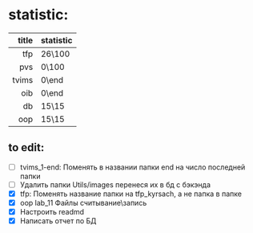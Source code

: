 # statistic:

| title | statistic |
| ----: | :-------- |
|   tfp | 26\100    |
|   pvs | 0\100     |
| tvims | 0\end     |
|   oib | 0\end     |
|    db | 15\15     |
|   oop | 15\15     |

## to edit:

- [ ] tvims_1-end: Поменять в названии папки end на число последней папки
- [ ] Удалить папки Utils/images перенеся их в бд с бэкэнда
- [x] tfp: Поменять название папки на tfp_kyrsach, а не папка в папке
- [x] oop lab_11 Файлы считывание\запись
- [x] Настроить readmd
- [x] Написать отчет по БД
